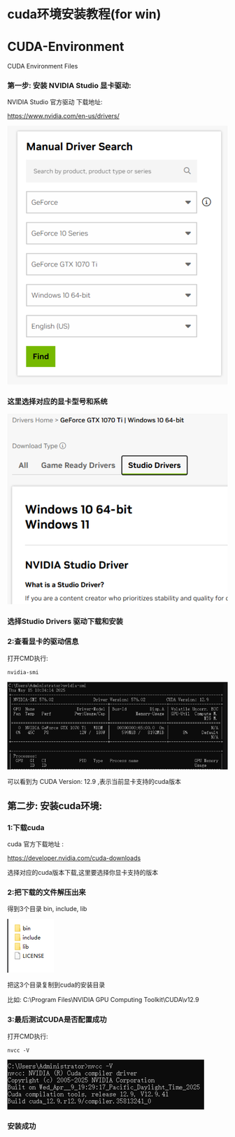 # cuda环境安装教程(for win)
# CUDA-Environment
CUDA Environment Files



### 第一步: 安装 NVIDIA Studio 显卡驱动:

    
NVIDIA Studio 官方驱动 下载地址:

https://www.nvidia.com/en-us/drivers/

![img_3.png](img/img_3.png)
### 这里选择对应的显卡型号和系统
![img_4.png](img/img_4.png)
### 选择Studio Drivers 驱动下载和安装

### 2:查看显卡的驱动信息 

打开CMD执行:
```cmd
nvidia-smi  
```

![img.png](img/img.png)

可以看到为 CUDA Version: 12.9 ,表示当前显卡支持的cuda版本


第二步: 安装cuda环境:
--------------
### 1:下载cuda 
cuda 官方下载地址 :

https://developer.nvidia.com/cuda-downloads

选择对应的cuda版本下载,这里要选择你显卡支持的版本

### 2:把下载的文件解压出来

得到3个目录 bin, include, lib

![img_1.png](img/img_1.png)

把这3个目录复制到cuda的安装目录

比如: C:\Program Files\NVIDIA GPU Computing Toolkit\CUDA\v12.9

### 3:最后测试CUDA是否配置成功

打开CMD执行:
```CMD
nvcc -V
```
![img_2.png](img/img_2.png)

### 安装成功




